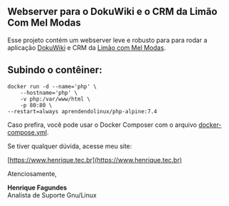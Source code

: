 ## Webserver para o DokuWiki e o CRM da Limão Com Mel Modas

Esse projeto contém um webserver leve e robusto para para rodar a aplicação [DokuWiki](https://www.dokuwiki.org/dokuwiki) e CRM da [Limão com Mel Modas](https://www.limaocommelmodas.com.br).

## Subindo o contêiner:

    docker run -d --name='php' \
	    --hostname='php' \
	    -v php:/var/www/html \
	    -p 80:80 \
	--restart=always aprendendolinux/php-alpine:7.4

Caso prefira, você pode usar o Docker Composer com o arquivo [docker-compose.yml](https://github.com/AprendendoLinux/dokuwiki/blob/main/docker-compose.yml).

Se tiver qualquer dúvida, acesse meu site:

[https://www.henrique.tec.br](https://www.henrique.tec.br)

Atenciosamente,

**Henrique Fagundes** \
Analista de Suporte Gnu/Linux
